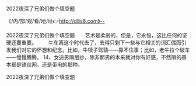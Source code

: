 2022夜深了兄弟们做个填空题

《/内/部/观/看/地/址👉http://d8s8.com》--

2022夜深了兄弟们做个填空题　　艺术是柔弱的，但是，它永恒，这比任何的坚硬还要重要。
　　牛车离这个时代去了，去得只剩下一些与它相关的词汇偶而引发我们对它的怀想和纪念。比如，牛犊子驾辕——靠不住事；比如，老牛拉个破车——慢慢腾腾。
	14、女追男隔层纱，除非那男的本来就对你有好感，不然隔的基本都是铁丝网，还是带电的那种。





2022夜深了兄弟们做个填空题
